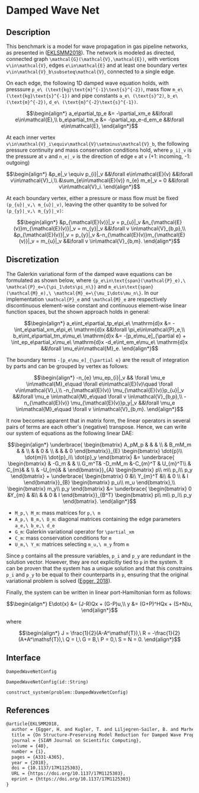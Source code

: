 # Damped Wave Net

## Description
This benchmark is a model for wave propagation in gas pipeline networks, as presented in ([EKLSMM2018](#References)). The network is modeled as directed, connected graph ``\mathcal{G}(\mathcal{V},\mathcal{E})``, with vertices ``v\in\mathcal{V}``, edges ``e\in\mathcal{E}`` and at least one boundary vertex ``v\in\mathcal{V}_b\subseteq\mathcal{V}``, connected to a single edge.

On each edge, the following 1D damped wave equation holds, with presssure ``p_e\ (\text{kg}\text{m}^{-1}\text{s}^{-2})``, mass flow ``m_e\ (\text{kg}\text{s}^{-1})`` and pipe constants ``a_e\ (\text{s}^2)``, ``b_e\ (\text{m}^{-2})``, ``d_e\ (\text{m}^{-2}\text{s}^{-1})``.
```math
\begin{align*}
	a_e\partial_tp_e &= -\partial_xm_e &&\forall e\in\mathcal{E},\\
	b_e\partial_tm_e &= -\partial_xp_e-d_em_e &&\forall e\in\mathcal{E},
\end{align*}
```
At each inner vertex ``v\in\mathcal{V}_i\equiv\mathcal{V}\setminus\mathcal{V}_b``, the following pressure continuity and mass conservation conditions hold, where ``p_i|_v`` is the pressure at ``v`` and ``n_e|_v`` is the direction of edge ``e`` at ``v`` (+1: incoming, -1: outgoing)
```math
\begin{align*}
	&p_e|_v \equiv p_{i}|_v &&\forall e\in\mathcal{E}(v) &&\forall v\in\mathcal{V}_i,\\
	&\sum_{e\in\mathcal{E}(v)} n_{e} m_e|_v = 0 &&\forall v\in\mathcal{V}_i.
\end{align*}
```
At each boundary vertex, either a pressure or mass flow must be fixed ``(p_{u}|_v,\ m_{u}|_v)``, leaving the other quantity to be solved for ``(p_{y}|_v,\ m_{y}|_v)``:
```math
\begin{align*}
	&p_{\mathcal{E}(v)}|_v = p_{u}|_v &n_{\mathcal{E}(v)}m_{\mathcal{E}(v)}|_v = m_{y}|_v &&\forall v \in\mathcal{V}_{b,p},\\
	&p_{\mathcal{E}(v)}|_v = p_{y}|_v &-n_{\mathcal{E}(v)}m_{\mathcal{E}(v)}|_v = m_{u}|_v &&\forall v \in\mathcal{V}_{b,m}.
\end{align*}
```
## Discretization
The Galerkin variational form of the damped wave equations can be formulated as shown below, where ``{p_e\in\text{span}(\mathcal{P}_e),\ \mathcal{P}_e=\{\pi_1\dots\pi_n\}}`` and ``m_e\in\text{span}(\mathcal{M}_e),\ \mathcal{M}_e=\{\mu_1\dots\mu_n\}``. In our implementation ``\mathcal{P}_e`` and ``\mathcal{M}_e`` are respectively discontinuous element-wise constant and continuous element-wise linear function spaces, but the shown approach holds in general:
```math
\begin{align*}
	a_e\int_e\partial_tp_e\pi_e\ \mathrm{d}x &= -\int_e\partial_xm_e\pi_e\ \mathrm{d}x &&\forall \pi_e\in\mathcal{P}_e,\\
	b_e\int_e\partial_tm_e\mu_e\ \mathrm{d}x &= -[p_e\mu_e]_{\partial e} + \int_ep_e\partial_x\mu_e\ \mathrm{d}x -d_e\int_em_e\mu_e\ \mathrm{d}x &&\forall \mu_e\in\mathcal{M}_e.
\end{align*}
```
The boundary terms ``-[p_e\mu_e]_{\partial e}`` are the result of integration by parts and can be grouped by vertex as follows:
```math
\begin{align*}
	-n_{e} \mu_ep_{i}|_v && \forall \mu_e \in\mathcal{M}_e\quad \forall e\in\mathcal{E}(v)\quad \forall v\in\mathcal{V}_i,\\
	-n_{\mathcal{E}(v)} \mu_{\mathcal{E}(v)}p_{u}|_v &&\forall \mu_e \in\mathcal{M}_e\quad \forall v \in\mathcal{V}_{b,p},\\
	-n_{\mathcal{E}(v)} \mu_{\mathcal{E}(v)}p_y|_v &&\forall \mu_e \in\mathcal{M}_e\quad \forall v \in\mathcal{V}_{b,m}.
\end{align*}
```
It now becomes apparent that in matrix form, the linear operators in several pairs of terms are each other's (negative) transpose. Hence, we can write our system of equations as the following linear DAE:
```math
\begin{align*}
    \underbrace{
    \begin{bmatrix}
        A_pM_p & & & \\
        & B_mM_m & & \\
        & & 0 & \\
        & & & 0
    \end{bmatrix}}_{E}
    \begin{bmatrix}
        \dot{p}\\
        \dot{m}\\
        \dot{p}_i\\
        \dot{p}_y
    \end{bmatrix} &=
    \underbrace{
    \begin{bmatrix}
        & -G_m & & \\
        G_m^T& -D_mM_m &-C_{m}^T & U_{m}^T\\
        & C_{m}& & \\
        & -U_{m}& &
    \end{bmatrix}}_{A}
    \begin{bmatrix}
        p\\
        m\\
        p_i\\
        p_y
    \end{bmatrix} +
    \underbrace{
    \begin{bmatrix}
        0 &\\
        Y_{m}^T &\\
        & 0 \\
        & I
    \end{bmatrix}}_{B}
    \begin{bmatrix}
        p_u\\
        m_u
    \end{bmatrix},\\
    \begin{bmatrix}
        m_y\\
        p_y
    \end{bmatrix} &=
    \underbrace{
    \begin{bmatrix}
        0  &Y_{m} & &\\
        & & 0  & I
    \end{bmatrix}}_{B^T} 
    \begin{bmatrix}
        p\\
        m\\
        p_i\\
        p_y
    \end{bmatrix}.
\end{align*}
```
- ``M_p,\ M_m``: mass matrices for ``p,\ m``
- ``A_p,\ B_m,\ D_m``: diagonal matrices containing the edge parameters ``a_e,\ b_e,\ d_e``
- ``G_m``: Galerkin variational operator for ``\partial_xm``
- ``C_m``: mass conservation conditions for ``m``
- ``U_m,\ Y_m``: matrices selecting ``m_u,\ m_y`` from ``m``

Since ``p`` contains all the pressure variables, ``p_i`` and ``p_y`` are redundant in the solution vector. However, they are not explicitly tied to ``p`` in the system. It can be proven that the system has a unique solution and that this constrains ``p_i`` and ``p_y`` to be equal to their counterparts in ``p``, ensuring that the original variational problem is solved ([Egger, 2018](#References)).

Finally, the system can be written in linear port-Hamiltonian form as follows:
```math
\begin{align*}
    E\dot{x} &= (J-R)Qx + (G-P)u,\\
    y &= (G+P)^HQx + (S+N)u,
\end{align*}
```
where
```math
\begin{align*}
J = \frac{1}{2}(A-A^\mathsf{T}),\ R = -\frac{1}{2}(A+A^\mathsf{T}),\ Q = I,\ G = B,\ P = 0,\ S = N = 0.
\end{align*}
```
## Interface
```@docs
DampedWaveNetConfig
```
```@docs
DampedWaveNetConfig(id::String)
```
```@docs
construct_system(problem::DampedWaveNetConfig)
```
## References
```LaTeX
@article{EKLSMM2018,
  author = {Egger, H. and Kugler, T. and Liljegren-Sailer, B. and Marheineke, N. and Mehrmann, V.},
  title = {On Structure-Preserving Model Reduction for Damped Wave Propagation in Transport Networks},
  journal = {SIAM Journal on Scientific Computing},
  volume = {40},
  number = {1},
  pages = {A331-A365},
  year = {2018},
  doi = {10.1137/17M1125303},
  URL = {https://doi.org/10.1137/17M1125303},
  eprint = {https://doi.org/10.1137/17M1125303}
}
```
